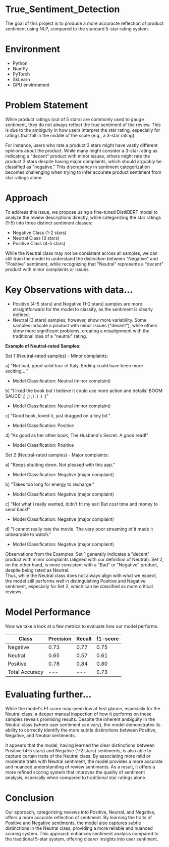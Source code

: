# True_Sentiment_Detection

The goal of this project is to produce a more accuracte reflection of product sentiment using NLP, compared to the standard 5-star rating system. 

# Environment
- Python
- NumPy
- PyTorch
- SkLearn
- GPU environment

# Problem Statement
While product ratings (out of 5 stars) are commonly used to gauge sentiment, they do not always reflect the true sentiment of the review. This is due to the ambiguity in how users interpret the star rating, especially for ratings that fall in the middle of the scale (e.g., a 3-star rating).

For instance, users who rate a product 3 stars might have vastly different opinions about the product. While many might consider a 3-star rating as indicating a "decent" product with minor issues, others might rate the product 3 stars despite having major complaints, which should arguably be classified as "negative." This discrepancy in sentiment categorization becomes challenging when trying to infer accurate product sentiment from star ratings alone.

# Approach

To address this issue, we propose using a fine-tuned DistilBERT model to analyze the review descriptions directly, while categorizing the star ratings (1-5) into three distinct sentiment classes:

- Negative Class (1-2 stars)
- Neutral Class (3 stars)
- Positive Class (4-5 stars)
  
While the Neutral class may not be consistent across all samples, we can still train the model to understand the distinction between "Negative" and "Positive" sentiment, while recognizing that "Neutral" represents a "decent" product with minor complaints or issues.

# Key Observations with data...

- Positive (4-5 stars) and Negative (1-2 stars) samples are more straightforward for the model to classify, as the sentiment is clearly defined.
- Neutral (3 stars) samples, however, show more variability. Some samples indicate a product with minor issues ("decent"), while others show more significant problems, creating a misalignment with the traditional idea of a "neutral" rating.

**Example of Neutral-rated Samples:**

Set 1 (Neutral-rated samples) - Minor complaints:
  
a] "Not bad, good solid tour of Italy. Ending could have been more exciting...."

- Model Classification: Neutral (minor complaint)
  
b] "I liked the book but I believe it could use more action and details! BOOM SAUCE! ;) ;) ;) :) :) :)"

- Model Classification: Neutral (minor complaint)

c] "Good book, loved it, just dragged on a tiny bit."

- Model Classification: Positive
  
d] "As good as her other book, The Husband's Secret. A good read!"

- Model Classification: Positive
  
Set 2 (Neutral-rated samples) - Major complaints:

a] "Keeps shutting down. Not pleased with this app."

- Model Classification: Negative (major complaint)

b] "Takes too long for energy to recharge."

- Model Classification: Negative (major complaint)

c] "Not what I really wanted, didn't fit my ear! But cost time and money to send back!"

- Model Classification: Negative (major complaint)
  
d] "I cannot really rate the movie. The very poor streaming of it made it unbearable to watch."

- Model Classification: Negative (major complaint)

Observations from the Examples:
Set 1 generally indicates a "decent" product with minor complaints (aligned with our definition of Neutral).
Set 2, on the other hand, is more consistent with a "Bad" or "Negative" product, despite being rated as Neutral.
<br>
Thus, while the Neutral class does not always align with what we expect, the model still performs well in distinguishing Positive and Negative sentiment, especially for Set 2, which can be classified as more critical reviews.

# Model Performance

Now we take a look at a few metrics to evaluate how our model performs.

Class | Precision| Recall | f1-score
---| ---| ---| ---
Negative | 0.73| 0.77| 0.75
Neutral| 0.65| 0.57| 0.61
Positive| 0.78| 0.84| 0.80
Total Accuracy| ---| ---| 0.73

# Evaluating further...

While the model's F1 score may seem low at first glance, especially for the Neutral class, a deeper manual inspection of how it performs on these samples reveals promising results. Despite the inherent ambiguity in the Neutral class (where user sentiment can vary), the model demonstrates its ability to correctly identify the more subtle distinctions between Positive, Negative, and Neutral sentiments.

It appears that the model, having learned the clear distinctions between Positive (4-5 stars) and Negative (1-2 stars) sentiments, is also able to capture certain traits of the Neutral class. By associating more mild or moderate traits with Neutral sentiment, the model provides a more accurate and nuanced understanding of review sentiments. As a result, it offers a more refined scoring system that improves the quality of sentiment analysis, especially when compared to traditional star ratings alone.

# Conclusion

Our approach, categorizing reviews into Positive, Neutral, and Negative, offers a more accurate reflection of sentiment. By learning the traits of Positive and Negative sentiments, the model also captures subtle distinctions in the Neutral class, providing a more reliable and nuanced scoring system. This approach enhances sentiment analysis compared to the traditional 5-star system, offering clearer insights into user sentiment.
